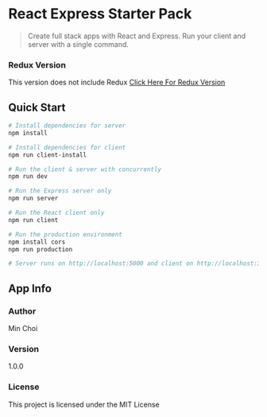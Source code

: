 # React Express Starter Pack

> Create full stack apps with React and Express. Run your client and server with a single command. 

### Redux Version
This version does not include Redux
[Click Here For Redux Version](https://github.com/bradtraversy/react_redux_express_starter) 

## Quick Start

``` bash
# Install dependencies for server
npm install

# Install dependencies for client
npm run client-install

# Run the client & server with concurrently
npm run dev

# Run the Express server only
npm run server

# Run the React client only
npm run client

# Run the production environment
npm install cors
npm run production

# Server runs on http://localhost:5000 and client on http://localhost:3000
```

## App Info

### Author

Min Choi

### Version

1.0.0

### License

This project is licensed under the MIT License
